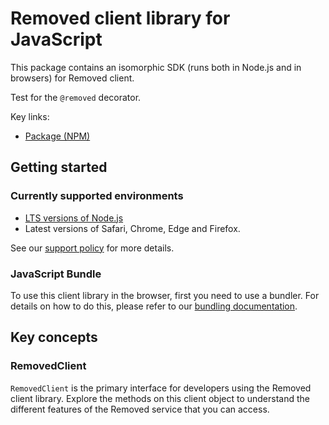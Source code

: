 # Removed client library for JavaScript

This package contains an isomorphic SDK (runs both in Node.js and in browsers) for Removed client.

Test for the `@removed` decorator.

Key links:

- [Package (NPM)](https://www.npmjs.com/package/@msinternal/versionning-removed)

## Getting started

### Currently supported environments

- [LTS versions of Node.js](https://github.com/nodejs/release#release-schedule)
- Latest versions of Safari, Chrome, Edge and Firefox.

See our [support policy](https://github.com/Azure/azure-sdk-for-js/blob/main/SUPPORT.md) for more details.





### JavaScript Bundle
To use this client library in the browser, first you need to use a bundler. For details on how to do this, please refer to our [bundling documentation](https://aka.ms/AzureSDKBundling).

## Key concepts

### RemovedClient

`RemovedClient` is the primary interface for developers using the Removed client library. Explore the methods on this client object to understand the different features of the Removed service that you can access.

